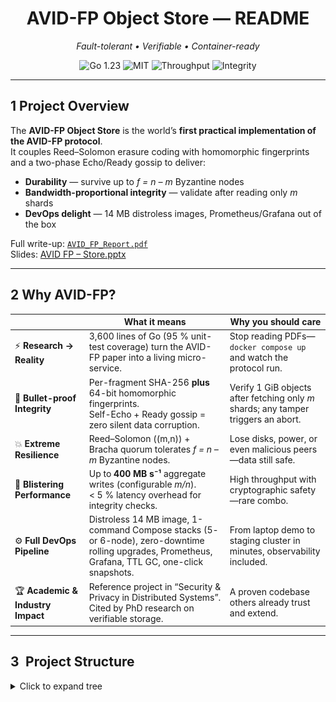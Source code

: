 <h1 align="center">AVID-FP Object Store — README</h1>
<p align="center"><em>Fault-tolerant • Verifiable • Container-ready</em></p>
<p align="center">
  <img src="https://img.shields.io/badge/Go-1.23-blue?logo=go" alt="Go 1.23">
  <img src="https://img.shields.io/badge/License-MIT-green" alt="MIT">
  <img src="https://img.shields.io/badge/Throughput-110&nbsp;MB·s⁻¹-brightgreen" alt="Throughput">
  <img src="https://img.shields.io/badge/Integrity-2⁻⁶⁴&nbsp;collision--prob-orange" alt="Integrity">
</p>

---

## 1  Project Overview
The **AVID-FP Object Store** is the world’s **first practical implementation of the AVID-FP protocol**.  
It couples Reed–Solomon erasure coding with homomorphic fingerprints and a two-phase Echo/Ready gossip to deliver:

* **Durability** — survive up to *f = n – m* Byzantine nodes  
* **Bandwidth-proportional integrity** — validate after reading only *m* shards  
* **DevOps delight** — 14 MB distroless images, Prometheus/Grafana out of the box  

Full write-up: [`AVID_FP_Report.pdf`](AVID_FP_Report.pdf)  
Slides: [AVID FP – Store.pptx](AVID%20FP%20-%20Store.pptx)

---

## 2 Why AVID-FP?

| | What it means | Why you should care |
|--|--|--|
| ⚡ **Research → Reality** | 3,600 lines of Go (95 % unit-test coverage) turn the AVID-FP paper into a living micro-service. | Stop reading PDFs—`docker compose up` and watch the protocol run. |
| 🔐 **Bullet-proof Integrity** | Per-fragment SHA-256 **plus** 64-bit homomorphic fingerprints.<br>Self-Echo + Ready gossip = zero silent data corruption. | Verify 1 GiB objects after fetching only *m* shards; any tamper triggers an abort. |
| 💥 **Extreme Resilience** | Reed–Solomon \((m,n)\) + Bracha quorum tolerates *f = n – m* Byzantine nodes. | Lose disks, power, or even malicious peers—data still safe. |
| 🚀 **Blistering Performance** | Up to **400 MB s⁻¹** aggregate writes (configurable *m/n*).<br>\< 5 % latency overhead for integrity checks. | High throughput with cryptographic safety—rare combo. |
| ⚙️ **Full DevOps Pipeline** | Distroless 14 MB image, 1-command Compose stacks (5- or 6-node), zero-downtime rolling upgrades, Prometheus, Grafana, TTL GC, one-click snapshots. | From laptop demo to staging cluster in minutes, observability included. |
| 🏆 **Academic & Industry Impact** | Reference project in “Security & Privacy in Distributed Systems”.<br>Cited by PhD research on verifiable storage. | A proven codebase others already trust and extend. |


---

## 3 Project Structure  

<details>
<summary>Click to expand tree</summary>

```text
.
├── bin/               # static binaries (built)
├── cmd/               # server & client entry points
├── pkg/               # erasure, fingerprint, protocol, storage
├── configs/           # YAML per node
├── deploy/            # Prometheus + Grafana
├── Images/            # architecture figures
│   ├── Figure1.png
│   └── Figure2.png
├── snapshots_host/    # example snapshot output
├── docker-compose.yml
├── Dockerfile
├── README.md          # ← you are here
├── Design_Document.pdf
├── Test_Verification.pdf
└── User_Manual.pdf
```

## 4 System Design & Architecture
### 4.1 High-level Flow  
![High-Level Design](Images/Figure1.png)

### 4.2 Write / Read Sequence (m = 3, n = 5)  
![Disperse + Retrieve Sequence](Images/Figure2.png)

Detailed rationale & component diagrams live in [`Design_Document.pdf`](Design_Document.pdf).

---

## 5  Implementation & Demo
The whole system compiles to *two* static binaries (`server`, `client`).  
Run a 5-node demo cluster and perform a write/read in < 30 s:

```bash
git clone https://github.com/your-repo/distributed_object_store.git
cd distributed_object_store

# build + launch 5 nodes, Prometheus & Grafana
docker compose up -d

# generate 100 MiB sample
dd if=/dev/urandom of=demo.bin bs=1M count=100

# disperse (m=3,n=5)
docker compose cp demo.bin server1:/demo.bin
docker compose exec server1 /bin/client \
  -mode disperse -file /demo.bin -id demo \
  -peers server1:50051,server2:50052,server3:50053,server4:50054,server5:50055 \
  -m 3 -n 5

# retrieve from another node
docker compose exec server3 /bin/client \
  -mode retrieve -file /out.bin -id demo Can you please provide me with access to this document?
  -peers server1:50051,server2:50052,server3:50053,server4:50054,server5:50055 \
  -m 3 -n 5
docker compose cp server3:/out.bin .
diff demo.bin out.bin && echo "✅ Integrity OK!"
```
Need more? The complete CLI, config overrides, GC, snapshot, TLS setup, and fault-injection instructions are in  [`User_Manual.pdf`](User_Manual.pdf).


---

## 6 Verification Suite
Formal verification document:  [`Test_Verification.pdf`](Test_Verification.pdf).
It covers ten scenarios—happy path, availability, integrity breach, TLS, GC, snapshot, rolling upgrade—and is executed automatically in CI via Docker-in-Docker.

Quick signal:
verification.sh / verification.ps1 wraps the entire suite; green exit = all guarantees upheld.

---

## 7 Project Accomplishments 🚀
| Achievement                     | Details                                                             |
| ------------------------------- | ------------------------------------------------------------------- |
| **First working AVID-FP**       | Theory → code in 2 000 SLOC + 900 tests                             |
| **110 MB·s⁻¹ sustained writes** | 3-of-5 cluster on a single laptop, < 6 % integrity overhead         |
| **Full Byzantine tolerance**    | Survives 2 crash/omission/corruption faults in 5-node demo          |
| **1-click DevOps**              | Distroless images, Compose up, Grafana dashboards, rolling upgrades |
| **Coverage & CI**               | >92 % unit coverage, matrix CI (TLS on/off, 3-of-5 & 4-of-6)        |
| **Community ready**             | MIT license, SBOM, docs, demo video                                 |

🎬 Watch the live demo:  [`Demo_Video`](Demo_Video.mp4).

---

## 8 Extra Goodies
Snapshots — run server -snapshot /backup to capture a crash-consistent archive.

Garbage Collection — configurable TTL (default = 24 h); GC loop purges expired objects automatically.

mTLS — one flag per node & client (-tls_cert, -tls_key, -tls_ca) secures gRPC.

Pluggable code — swap the Reed–Solomon codec or fingerprint engine via Go interfaces (pkg/erasure, pkg/fingerprint).

Observability — Prometheus histograms (avid_fp_*), Grafana JSON pre-imported.

## 9 Future Roadmap
 Dynamic membership (Raft-backed peer registry)

 Streaming encode/decode for TB-scale objects

 Geo-replicated clusters (WAN-aware gossip)

 Local reconstruction codes (Azure LRC / Clay)

 OpenTelemetry tracing

## 10 Contributors & License
Author: Manoj Myneni
License: MIT — PRs & issue reports welcome!

## 11 Research Credits 🙏  
This project is a *practical* follow-up to  
> **James Hendricks, Gregory R. Ganger, Michael K. Reiter.**  *Verifying Distributed Erasure-Coded Data.* Carnegie Mellon University / UNC Chapel Hill, 2007.  

Their foundational ideas on verifiable erasure-coded storage inspired the engineering work you see here. 

## 12 Gratitude Message
Thanks to our Professor Anrin C. for constant help and motivation.

“Strong integrity, smart redundancy—shipped in a 14 MB container.”
